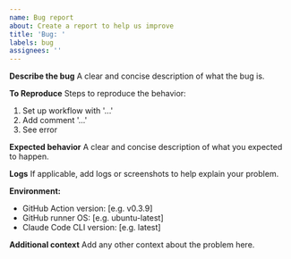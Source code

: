 ```yaml
---
name: Bug report
about: Create a report to help us improve
title: 'Bug: '
labels: bug
assignees: ''
---
```


**Describe the bug**
A clear and concise description of what the bug is.

**To Reproduce**
Steps to reproduce the behavior:
1. Set up workflow with '...'
2. Add comment '...'
3. See error

**Expected behavior**
A clear and concise description of what you expected to happen.

**Logs**
If applicable, add logs or screenshots to help explain your problem.

**Environment:**
- GitHub Action version: [e.g. v0.3.9]
- GitHub runner OS: [e.g. ubuntu-latest]
- Claude Code CLI version: [e.g. latest]

**Additional context**
Add any other context about the problem here.